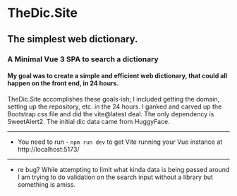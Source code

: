 # TheDic.Site
## The simplest web dictionary.

### A Minimal Vue 3 SPA to search a dictionary
#### My goal was to create a simple and efficient web dictionary, that could all happen on the front end, in 24 hours.

TheDic.Site accomplishes these goals-ish;  I included getting the domain, setting up the repository, etc. in the 24 hours.  I ganked and carved up the Bootstrap css file and did the vite@latest deal. The only dependency is SweetAlert2.  The initial dic data came from HuggyFace.

---

- You need to run -  ```npm run dev```  to get Vite running your Vue instance at http://localhost:5173/

---

- re bug?  While attempting to limit what kinda data is being passed around I am trying to do validation on the search input without a library but something is amiss.


